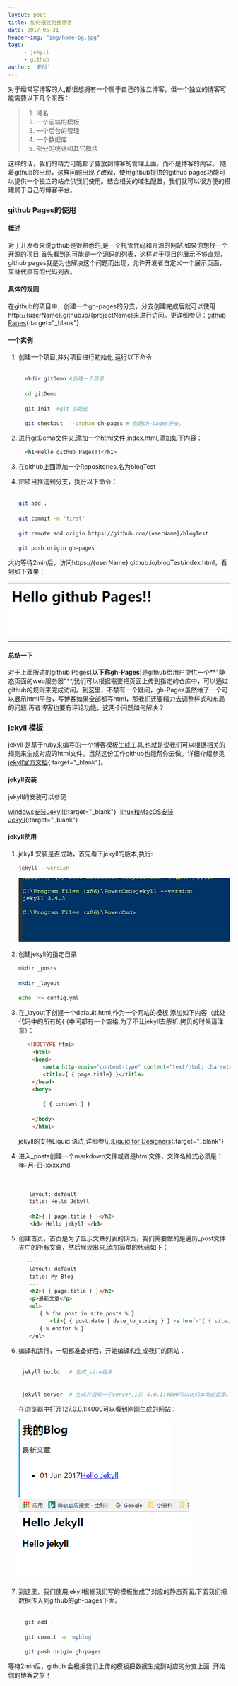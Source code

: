 ```yaml
---
layout: post
title: 如何搭建免费博客
date: 2017-05-31
header-img: "img/home-bg.jpg"
tags:
     - jekyll
     - github
author: '老付'
---
```



对于经常写博客的人,都很想拥有一个属于自己的独立博客，但一个独立的博客可能需要以下几个东西：

> 1. 域名  
> 2. 一个前端的模板  
> 3. 一个后台的管理 
> 4. 一个数据库
> 5. 部分的统计和其它模块

这样的话，我们的精力可能都了要放到博客的管理上面，而不是博客的内容。 随着github的出现，这样问题出现了改观，使用gitbub提供的github pages功能可以提供一个独立的站点供我们使用。结合相关的域名配置，我们就可以很方便的搭建属于自己的博客平台。

### github Pages的使用      



#### 概述   	

   对于开发者来说github是很熟悉的,是一个托管代码和开源的网站.如果你想找一个开源的项目,首先看到的可能是一个源码的列表，这样对于项目的展示不够直观，github pages就是为也解决这个问题而出现，允许开发者自定义一个展示页面，来替代原有的代码列表。

#### 具体的规则    

   
   在github的项目中，创建一个gh-pages的分支，分支创建完成后就可以使用http://{userName}.github.io/{projectName}来进行访问。更详细参见：[github Pages](https://pages.github.com/){:target="_blank"}

#### 一个实例 	

  1. 创建一个项目,并对项目进行初始化,运行以下命令    

	  ``` bash   
	    
	    mkdir gitDemo #创建一个目录

	    cd gitDemo 

	    git init  #git 初始化

	    git checkout  --orphan gh-pages # 创建gh-pages分支。

	  ```    	
  2. 进行gitDemo文件夹,添加一个html文件,index.html,添加如下内容：   

	  ```  html   
	 	<h1>Hello github Pages!!</h1>
	  ```
   

  4. 在github上面添加一个Repositories,名为blogTest    


  5. 把项目推送到分支，执行以下命令：

	  ``` bash	

	  git add . 

	  git commit -m 'first' 

	  git remote add origin https://github.com/{userName}/blogTest   

	  git push origin gh-pages

	  ```     

  大约等待2min后，访问https://{userName}.github.io/blogTest/index.html，看到如下效果：    


  ![gh-pages](/img/assets/gh-pages.png)
  
--------------------------   
#### 总结一下 	  

   对于上面所述的github Pages(**以下称gh-Pages**)是github给用户提供一个**"静态页面的web服务器"**,我们可以根据需要把页面上传到指定的仓库中，可以通过github的规则来完成访问。到这里，不禁有一个疑问，gh-Pages虽然给了一个可以展示html平台，写博客如果全部都写html，那我们还要精力去调整样式和布局的问题.再者博客也要有评论功能，这两个问题如何解决？


### jekyll 模板      

   jekyll 是基于ruby来编写的一个博客模板生成工具,也就是说我们可以根据相关的规则来生成对应的html文件，当然这份工作github也能帮你去做。详细介绍参见[jekyll官方文档](https://jekyllrb.com/){:target="_blank"}。

#### jekyll安装  

   jekyll的安装可以参见 	

   [windows安装Jekyll](https://jekyllrb.com/docs/windows/#installation){:target="_blank"} |[linux和MacOS安装Jekyll](https://jekyllrb.com/docs/installation/){:target="_blank"}
   	
#### jekyll使用       

   1. jekyll 安装是否成功，首先看下jekyll的版本,执行:		

	   ``` bash 
	   jekyll --version     

	   ```      

       ![jekyllversion](/img/assets/jekyllVersion.png)          


   2. 创建jekyll的指定目录    	

      ``` bash     
      mkdir _posts     

      mkdir _layout   

      echo  >>_config.yml  

      ```  

   3. 在_layout下创建一个default.html,作为一个网站的模板,添加如下内容（此处代码中的所有的{ {中间都有一个空格,为了不让jekyll去解析,拷贝的时候请注意）：  

	   ``` html 
		　<!DOCTYPE html>
		　　<html>
		　　<head>
		　　　　<meta http-equiv="content-type" content="text/html; charset=utf-8" />
		　　　　<title>{ { page.title} }</title>
		　　</head>
		　　<body>

		　　　　{ { content } }

		　　</body>
		　　</html>

	   ```      

      jekyll的支持Liquid 语法,详细参见:[Liquid for Designers](https://github.com/Shopify/liquid/wiki/Liquid-for-Designers){:target="_blank"}


   4. 进入_posts创建一个markdown文件或者是html文件，文件名格式必须是：年-月-日-xxxx.md   

	    ```  html    
			     
		  　---
		　　layout: default
		　　title: Hello Jekyll
		　　---
		　　<h2>{ { page.title } }</h2>
		　  <h3> Hello jekyll </h3>


	    ```          


   5. 创建首页，首页是为了显示文章列表的网页，我们需要做的是遍历_post文件夹中的所有文章，然后展现出来,添加简单的代码如下：     

		 ``` html  	
		  　---
		　　layout: default
		　　title: My Blog
		　　---
		　　<h2>{ { page.title } }</h2>
		　　<p>最新文章</p>
		　　<ul>
		　　　　{ % for post in site.posts % }
		　　　　　　<li>{ { post.date | date_to_string } } <a href="{ { site.baseurl } }{ { post.url } }">{ { post.title } }</a></li>
		　　　　{ % endfor % }
		　　</ul>
		``` 
   6. 编译和运行，一切都准备好后，开始编译和生成我们的网站：    

		 ``` bash       

		  jekyll build   # 生成_site目录         


		  jekyll server  # 生成并启动一个server,127.0.0.1:4000可以访问本地的目录。 	

		 ```       
		 在浏览器中打开127.0.0.1:4000可以看到刚刚生成的网站：

   		 ![my blog](/img/assets/blogTest.png)  		
   		 ![my blog](/img/assets/firstBlog.png)     		


   7. 到这里，我们使用jekyll根据我们写的模板生成了对应的静态页面,下面我们把数据传入到github的gh-pages下面。  		

         ``` bash     

	       git add .

	       git commit -m 'myblog'   

	       git push origin gh-pages 	

         ```       


等待2min后，github 会根据我们上传的模板把数据生成到对应的分支上面. 开始你的博客之旅！


    





